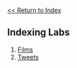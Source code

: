 [\<\< Return to Index](../README.md)

## Indexing Labs

 1. [Films](./1-films.md)
 2. [Tweets](./2-tweets.md)
